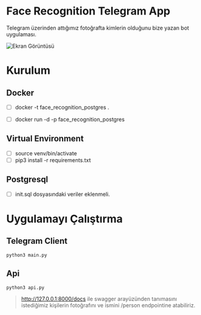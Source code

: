 # Face Recognition Telegram App
Telegram üzerinden attığımız fotoğrafta kimlerin olduğunu bize yazan bot uygulaması.

![Ekran Görüntüsü](./output.gif "Ekran görüntüsü")

# Kurulum
## Docker
- [ ] docker -t face_recognition_postgres .

- [ ] docker run -d -p face_recognition_postgres

## Virtual Environment
- [ ] source venv/bin/activate
- [ ] pip3 install -r requirements.txt

## Postgresql
- [ ] init.sql dosyasındaki veriler eklenmeli.


# Uygulamayı Çalıştırma

## Telegram Client
```
python3 main.py
```

## Api
```
python3 api.py
```
> http://127.0.0.1:8000/docs ile swagger arayüzünden tanımasını istediğimiz kişilerin fotoğrafını ve ismini  /person endpointine atabiliriz.

